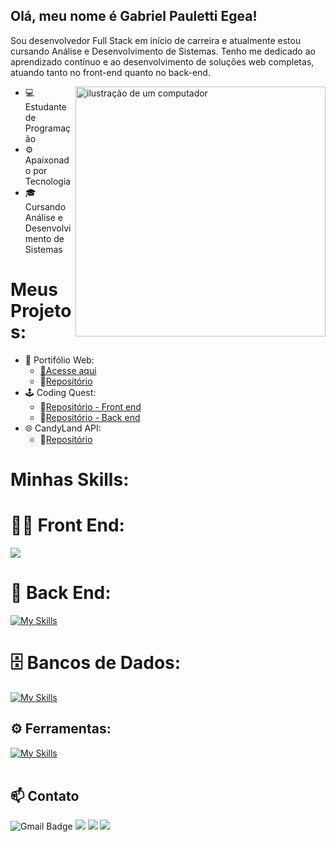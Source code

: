 ## Olá, meu nome é Gabriel Pauletti Egea!

Sou desenvolvedor Full Stack em início de carreira e atualmente estou cursando Análise e Desenvolvimento de Sistemas.
Tenho me dedicado ao aprendizado contínuo e ao desenvolvimento de soluções web completas, atuando tanto no front-end quanto no back-end.

<img src="https://raw.githubusercontent.com/MicaelliMedeiros/micaellimedeiros/master/image/computer-illustration.png" alt="ilustração de um computador" min-width="400px" max-width="400px" width="400px" align="right">

- 💻 Estudante de Programação
- ⚙️ Apaixonado por Tecnologia
- 🎓 Cursando Análise e Desenvolvimento de Sistemas

# Meus Projetos:
- 👾 Portifólio Web: 
  - [🔗Acesse aqui](https://egeapauletti.github.io/meuPortifolio/)
  - 🔗[Repositório](https://github.com/egeaPauletti/meuPortifolio)
- 🕹️ Coding Quest:
  - 🔗[Repositório - Front end](https://github.com/egeaPauletti/coding-quest-front)
  - 🔗[Repositório - Back end](https://github.com/egeaPauletti/coding-quest-back)
- 🌐 CandyLand API:
  - 🔗[Repositório](https://github.com/jmoranj/candyland-api)

# Minhas Skills:
# 👨‍💻 Front End:
<span>
<img src="https://skillicons.dev/icons?i=html,css,js,react,typescript,tailwind" />
</span>
</div>

# 🧰 Back End: 
[![My Skills](https://skillicons.dev/icons?i=nodejs,nest,express,prisma)](https://skillicons.dev)

# 🗄️ Bancos de Dados: 
[![My Skills](https://skillicons.dev/icons?i=mysql,mongo)](https://skillicons.dev)
## ⚙️ Ferramentas:
[![My Skills](https://skillicons.dev/icons?i=git,github,figma)](https://skillicons.dev)<br><br>


## 📫 Contato
![Gmail Badge](https://img.shields.io/badge/-ga.paulettiegea@gmail.com-006bed?style=flat-square&logo=Gmail&logoColor=white&link=mailto:{SeuEmail})
<code><a href="https://www.linkedin.com/in/egeapauletti/" title="LinkedIn"><img src="https://img.shields.io/badge/-Linkedin-0e76a8?style=flat-square&logo=Linkedin&logoColor=white"/></a></code>
<code><a href="https://wa.me/qr/C3GAJUTLRX5HM1" title="WhatsApp"><img src="https://img.shields.io/badge/-WhatsApp-25d366?style=flat-square&labelColor=25d366&logo=whatsapp&logoColor=white"/></a></code>
<code><a href="https://www.instagram.com/devgabrielegea/" title="Instagram"><img src="https://img.shields.io/badge/-Instagram-DF0174?style=flat-square&labelColor=DF0174&logo=instagram&logoColor=white"/></a></code>
